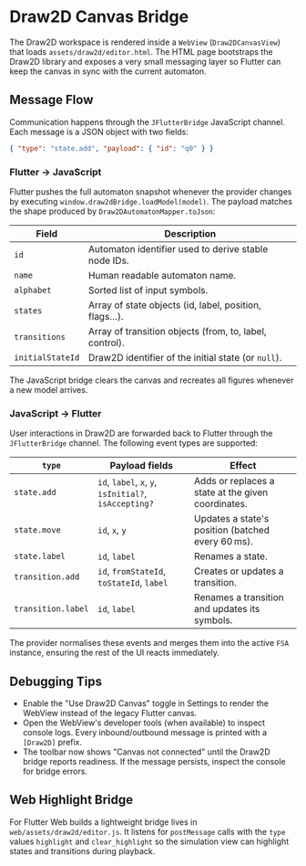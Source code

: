 # Draw2D Canvas Bridge

The Draw2D workspace is rendered inside a `WebView` (`Draw2DCanvasView`) that
loads `assets/draw2d/editor.html`. The HTML page bootstraps the Draw2D library
and exposes a very small messaging layer so Flutter can keep the canvas in sync
with the current automaton.

## Message Flow

Communication happens through the `JFlutterBridge` JavaScript channel. Each
message is a JSON object with two fields:

```json
{ "type": "state.add", "payload": { "id": "q0" } }
```

### Flutter → JavaScript

Flutter pushes the full automaton snapshot whenever the provider changes by
executing `window.draw2dBridge.loadModel(model)`. The payload matches the shape
produced by `Draw2DAutomatonMapper.toJson`:

| Field            | Description                                            |
| ---------------- | ------------------------------------------------------ |
| `id`             | Automaton identifier used to derive stable node IDs.   |
| `name`           | Human readable automaton name.                         |
| `alphabet`       | Sorted list of input symbols.                          |
| `states`         | Array of state objects (id, label, position, flags…).  |
| `transitions`    | Array of transition objects (from, to, label, control).|
| `initialStateId` | Draw2D identifier of the initial state (or `null`).    |

The JavaScript bridge clears the canvas and recreates all figures whenever a
new model arrives.

### JavaScript → Flutter

User interactions in Draw2D are forwarded back to Flutter through the
`JFlutterBridge` channel. The following event types are supported:

| `type`             | Payload fields                                                   | Effect                                             |
| ------------------ | ---------------------------------------------------------------- | -------------------------------------------------- |
| `state.add`        | `id`, `label`, `x`, `y`, `isInitial?`, `isAccepting?`            | Adds or replaces a state at the given coordinates. |
| `state.move`       | `id`, `x`, `y`                                                   | Updates a state's position (batched every 60 ms).  |
| `state.label`      | `id`, `label`                                                    | Renames a state.                                   |
| `transition.add`   | `id`, `fromStateId`, `toStateId`, `label`                        | Creates or updates a transition.                   |
| `transition.label` | `id`, `label`                                                    | Renames a transition and updates its symbols.      |

The provider normalises these events and merges them into the active `FSA`
instance, ensuring the rest of the UI reacts immediately.

## Debugging Tips

* Enable the "Use Draw2D Canvas" toggle in Settings to render the WebView
  instead of the legacy Flutter canvas.
* Open the WebView's developer tools (when available) to inspect console logs.
  Every inbound/outbound message is printed with a `[Draw2D]` prefix.
* The toolbar now shows "Canvas not connected" until the Draw2D bridge reports
  readiness. If the message persists, inspect the console for bridge errors.

## Web Highlight Bridge

For Flutter Web builds a lightweight bridge lives in
`web/assets/draw2d/editor.js`. It listens for `postMessage` calls with the
`type` values `highlight` and `clear_highlight` so the simulation view can
highlight states and transitions during playback.
